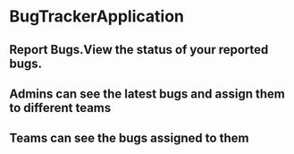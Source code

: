 # BugTrackerApplication
## Report Bugs.View the status of your reported bugs.
## Admins can see the latest bugs and assign them to different teams
## Teams can see the bugs assigned to them

